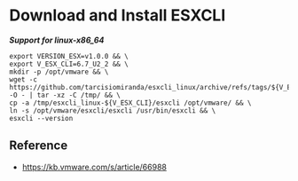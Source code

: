 # Download and Install ESXCLI

***Support for linux-x86_64***
```
export VERSION_ESX=v1.0.0 && \
export V_ESX_CLI=6.7_U2_2 && \
mkdir -p /opt/vmware && \
wget -c https://github.com/tarcisiomiranda/esxcli_linux/archive/refs/tags/${V_ESX_CLI}.tar.gz -O - | tar -xz -C /tmp/ && \
cp -a /tmp/esxcli_linux-${V_ESX_CLI}/esxcli /opt/vmware/ && \
ln -s /opt/vmware/esxcli/esxcli /usr/bin/esxcli && \
esxcli --version
```


## Reference
- https://kb.vmware.com/s/article/66988
